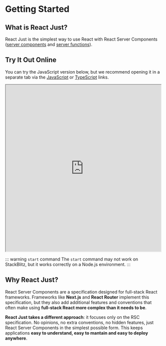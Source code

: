 # Getting Started

## What is React Just?

React Just is the simplest way to use React with React Server Components ([server components](https://react.dev/reference/rsc/server-components) and [server functions](https://react.dev/reference/rsc/server-functions)).

## Try It Out Online

You can try the JavaScript version below, but we recommend opening it in a separate tab via the [JavaScript](https://stackblitz.com/github/almadoro/react-just/tree/main/templates/node-js?file=src%2Findex.jsx&startScript=dev) or [TypeScript](https://stackblitz.com/github/almadoro/react-just/tree/main/templates/node-ts?file=src%2Findex.jsx&startScript=dev) links.

<iframe src="https://stackblitz.com/github/almadoro/react-just/tree/main/templates/node-js?ctl=1&embed=1&file=src%2Findex.jsx&startScript=dev&terminalHeight=18" width="100%" height="540px"></iframe>

::: warning `start` command
The `start` command may not work on StackBlitz, but it works correctly on a Node.js environment.
:::

## Why React Just?

React Server Components are a specification designed for full-stack React frameworks. Frameworks like **Next.js** and **React Router** implement this specification, but they also add additional features and conventions that often make using **full-stack React more complex than it needs to be**.

**React Just takes a different approach**: it focuses only on the RSC specification. No opinions, no extra conventions, no hidden features, just React Server Components in the simplest possible form. This keeps applications **easy to understand, easy to mantain and easy to deploy anywhere**.
